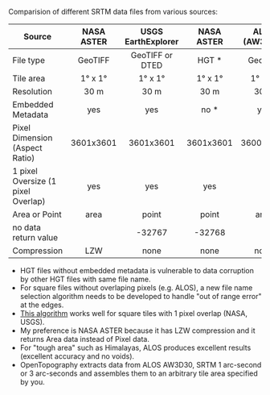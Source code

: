 Comparision of different SRTM data files from various sources:


| Source | NASA ASTER  | USGS EarthExplorer | NASA ASTER | ALOS (AW3D30) | OpenTopography | CGIAR-CSI |
| ----  |:-----:|:-----:|:------:|:-------:|:------:|:----:|
| File type  | GeoTIFF  |  GeoTIFF or DTED  | HGT * | GeoTIFF | GeoTIFF | GeoTIFF |
| Tile area | 1&deg; x 1&deg; |1&deg; x 1&deg; | 1&deg; x 1&deg; | 1&deg; x 1&deg; | see note | 5&deg; x 5&deg; |
| Resolution | 30 m | 30 m | 30 m | 30 m | 90 m | 90 m |
| Embedded Metadata | yes | yes | no * | yes | yes | yes |
| Pixel Dimension (Aspect Ratio) | 3601x3601 | 3601x3601 | 3601x3601 | 3600x3600 | see note | 6000x6000 |
| 1 pixel Oversize (1 pixel Overlap) | yes | yes | yes |  |  see note|  |
| Area or Point | area | point | point | area | area | area |
| no data return value |  | -32767 | -32768 |   |  | -32768 |
| Compression | LZW | none | none | none | LZW | none |


* HGT files without embedded metadata is vulnerable to data corruption by other HGT files with same file name.
* For square files without overlaping pixels (e.g. ALOS), a new file name selection algorithm needs to be developed to handle "out of range error" at the edges. 
* [This algorithm](/library/tilename.py) works well for square tiles with 1 pixel overlap (NASA, USGS).
* My preference is NASA ASTER because it has LZW compression and it returns Area data instead of Pixel data.
* For "tough area" such as Himalayas, ALOS produces excellent results (excellent accuracy and no voids).
* OpenTopography extracts data from ALOS AW3D30, SRTM 1 arc-second or 3 arc-seconds and assembles them to an arbitrary tile area specified by you.
